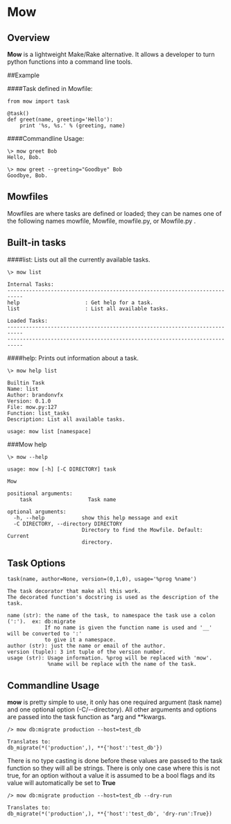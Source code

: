 # Mow

## Overview

**Mow** is a lightweight Make/Rake alternative. It allows a developer to turn python functions into a command line tools.

##Example

####Task defined in Mowfile:

	from mow import task

	@task()
	def greet(name, greeting='Hello'):
		print '%s, %s.' % (greeting, name)

####Commandline Usage:

	\> mow greet Bob
	Hello, Bob.
	
	\> mow greet --greeting="Goodbye" Bob
	Goodbye, Bob.
	
## Mowfiles
Mowfiles are where tasks are defined or loaded; they can be names one of the following names mowfile, Mowfile, mowfile.py, or Mowfile.py .
	
## Built-in tasks

####list:
Lists out all the currently available tasks.
	
	\> mow list
	
	Internal Tasks:
	---------------------------------------------------------------------------
	help                     : Get help for a task.
	list                     : List all available tasks.

	Loaded Tasks:
	---------------------------------------------------------------------------
	---------------------------------------------------------------------------
	
####help:
Prints out information about a task.

	\> mow help list
	
	Builtin Task
	Name: list
	Author: brandonvfx
	Version: 0.1.0
	File: mow.py:127
	Function: list_tasks
	Description: List all available tasks.

	usage: mow list [namespace]
	

###Mow help

	\> mow --help

	usage: mow [-h] [-C DIRECTORY] task

	Mow
	
	positional arguments:
  		task                  Task name

	optional arguments:
  	  -h, --help            show this help message and exit
  	  -C DIRECTORY, --directory DIRECTORY
  	  						Directory to find the Mowfile. Default: Current
                        	directory.
                        	
## Task Options
	
	task(name, author=None, version=(0,1,0), usage='%prog %name')                              
                                                                                               
    The task decorator that make all this work.                                                
    The decorated function's docstring is used as the description of the task.                 
                                                                                               
    name (str): the name of the task, to namespace the task use a colon (':').  ex: db:migrate
                If no name is given the function name is used and '__' will be converted to ':' 
                to give it a namespace.                                                                      
    author (str): just the name or email of the author.                                        
    version (tuple): 3 int tuple of the version number.                                        
    usage (str): Usage information. %prog will be replaced with 'mow'.                         
                 %name will be replace with the name of the task.  

## Commandline Usage
**mow** is pretty simple to use, it only has one required argument (task name) and one optional option (-C/--directory). All other arguments and options are passed into the task function as *arg and **kwargs. 
	
	/> mow db:migrate production --host=test_db
	
	Translates to:
	db_migrate(*('production',), **{'host':'test_db'})
	
There is no type casting is done before these values are passed to the task function so they will all be strings. There is only one case where this is not true, for an option without a value it is assumed to be a bool flags and its value will automatically be set to **True**

	/> mow db:migrate production --host=test_db --dry-run
	
	Translates to:
	db_migrate(*('production',), **{'host':'test_db', 'dry-run':True})
